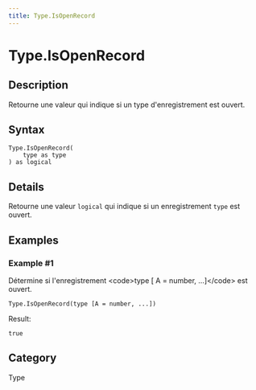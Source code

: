 ```yaml
---
title: Type.IsOpenRecord
---
```


# Type.IsOpenRecord


## Description

Retourne une valeur qui indique si un type d&#39;enregistrement est ouvert.


## Syntax

```powerquery
Type.IsOpenRecord(
    type as type
) as logical
```


## Details

Retourne une valeur <code>logical</code> qui indique si un enregistrement <code>type</code> est ouvert.


## Examples

### Example #1 
Détermine si l&#39;enregistrement &lt;code&gt;type [ A = number, ...]&lt;/code&gt; est ouvert.
```powerquery
Type.IsOpenRecord(type [A = number, ...])
```

Result: 
```powerquery
true
```




## Category
Type
